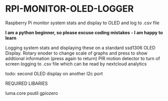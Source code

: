 # RPI-MONITOR-OLED-LOGGER
Raspberry Pi monitor system stats and display to OLED and log to .csv file

**I am a python beginner, so please excuse coding mistakes - I am happy to learn**

Logging system stats and displaying these on a standard ssd1306 OLED Display. 
Rotary enoder to change scale of graphs and press to show addtional information (press again to return)
PIR motion detector to turn of screen
logging to .csv file which can be read by nextcloud analytics 

todo:
second OLED display on another I2c port

REQUIRED LIBARIES

luma.core
psutil
gpiozero
